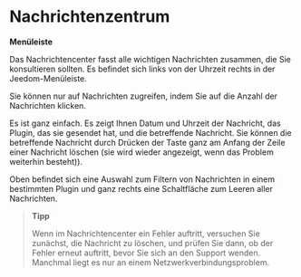 # Nachrichtenzentrum
**Menüleiste**

Das Nachrichtencenter fasst alle wichtigen Nachrichten zusammen, die Sie konsultieren sollten. Es befindet sich links von der Uhrzeit rechts in der Jeedom-Menüleiste.

Sie können nur auf Nachrichten zugreifen, indem Sie auf die Anzahl der Nachrichten klicken.

Es ist ganz einfach. Es zeigt Ihnen Datum und Uhrzeit der Nachricht, das Plugin, das sie gesendet hat, und die betreffende Nachricht. Sie können die betreffende Nachricht durch Drücken der Taste ganz am Anfang der Zeile einer Nachricht löschen (sie wird wieder angezeigt, wenn das Problem weiterhin besteht)).

Oben befindet sich eine Auswahl zum Filtern von Nachrichten in einem bestimmten Plugin und ganz rechts eine Schaltfläche zum Leeren aller Nachrichten.

> **Tipp**
>
> Wenn im Nachrichtencenter ein Fehler auftritt, versuchen Sie zunächst, die Nachricht zu löschen, und prüfen Sie dann, ob der Fehler erneut auftritt, bevor Sie sich an den Support wenden. Manchmal liegt es nur an einem Netzwerkverbindungsproblem.
